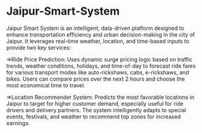 # Jaipur-Smart-System

Jaipur Smart System is an intelligent, data-driven platform designed to enhance transportation efficiency and urban decision-making in the city of Jaipur. It leverages real-time weather, location, and time-based inputs to provide two key services:

=>Ride Price Prediction:
  Uses dynamic surge pricing logic based on traffic trends, weather conditions, holidays, and time-of-day to forecast ride fares for various transport modes like auto-rickshaws, cabs, e-rickshaws, and bikes. Users     can compare prices over the next 2 hours and choose the most economical time to travel.

=>Location Recommender System:
  Predicts the most favorable locations in Jaipur to target for higher customer demand, especially useful for ride drivers and delivery partners. The system intelligently adapts to special events, festivals, and       weather to recommend top zones for increased earnings.


